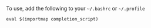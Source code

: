 To use, add the following to your `~/.bashrc` or `~/.profile`

    eval $(importmap completion_script)
